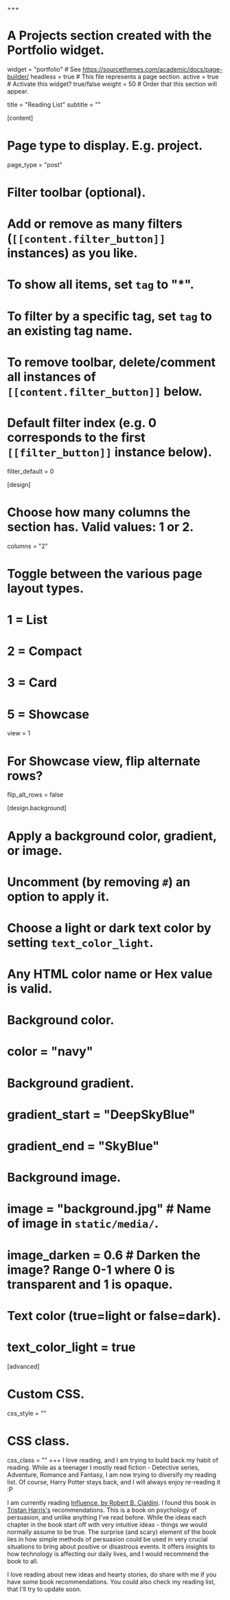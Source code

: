 +++
# A Projects section created with the Portfolio widget.
widget = "portfolio"  # See https://sourcethemes.com/academic/docs/page-builder/
headless = true  # This file represents a page section.
active = true  # Activate this widget? true/false
weight = 50  # Order that this section will appear.

title = "Reading List"
subtitle = ""

[content]
  # Page type to display. E.g. project.
  page_type = "post"

  # Filter toolbar (optional).
  # Add or remove as many filters (`[[content.filter_button]]` instances) as you like.
  # To show all items, set `tag` to "*".
  # To filter by a specific tag, set `tag` to an existing tag name.
  # To remove toolbar, delete/comment all instances of `[[content.filter_button]]` below.

  # Default filter index (e.g. 0 corresponds to the first `[[filter_button]]` instance below).
  filter_default = 0

  [design]
  # Choose how many columns the section has. Valid values: 1 or 2.
  columns = "2"

  # Toggle between the various page layout types.
  #   1 = List
  #   2 = Compact
  #   3 = Card
  #   5 = Showcase
  view = 1

  # For Showcase view, flip alternate rows?
  flip_alt_rows = false

[design.background]
  # Apply a background color, gradient, or image.
  #   Uncomment (by removing `#`) an option to apply it.
  #   Choose a light or dark text color by setting `text_color_light`.
  #   Any HTML color name or Hex value is valid.

  # Background color.
  # color = "navy"

  # Background gradient.
  # gradient_start = "DeepSkyBlue"
  # gradient_end = "SkyBlue"

  # Background image.
  # image = "background.jpg"  # Name of image in `static/media/`.
  # image_darken = 0.6  # Darken the image? Range 0-1 where 0 is transparent and 1 is opaque.

  # Text color (true=light or false=dark).
  # text_color_light = true  

[advanced]
 # Custom CSS.
 css_style = ""

 # CSS class.
 css_class = ""
+++
I love reading, and I am trying to build back my habit of reading. While as a teenager I mostly read fiction -  Detective series, Adventure, Romance and Fantasy, I am now trying to diversify my reading list. Of course, Harry Potter stays back, and I will always enjoy re-reading it :P

I am currently reading [Influence, by Robert B. Cialdini](https://www.goodreads.com/book/show/28815.Influence). I found this book in [Tristan Harris's](https://www.tristanharris.com/) recommendations. This is a book on psychology of persuasion, and unlike anything I've read before. While the ideas each chapter in the book start off with very intuitive ideas - things we would normally assume to be true. The surprise (and scary) element of the book lies in how simple methods of persuasion could be used in very crucial situations to bring about positive or disastrous events. It offers insights to how technology is affecting our daily lives, and I would recommend the book to all.

I love reading about new ideas and hearty stories, do share with me if you have some book recommendations. You could also check my reading list, that I'll try to update soon.
